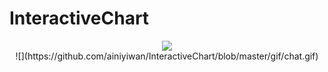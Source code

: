 # InteractiveChart
<div style="text-align: center">
<img src="https://github.com/ainiyiwan/InteractiveChart/blob/master/gif/chat.gif"/>
</div>

<center>
![](https://github.com/ainiyiwan/InteractiveChart/blob/master/gif/chat.gif)
</center>